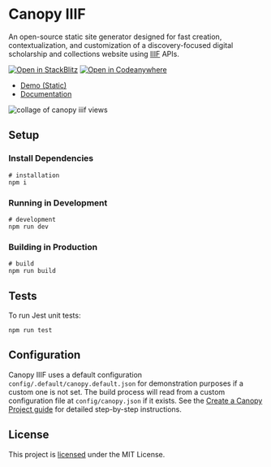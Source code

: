 # Canopy IIIF

An open-source static site generator designed for fast creation, contextualization, and customization of a discovery-focused digital scholarship and collections website using [IIIF](https://iiif.io/) APIs.

[![Open in StackBlitz](https://developer.stackblitz.com/img/open_in_stackblitz_small.svg)](https://stackblitz.com/fork/github/canopy-iiif/canopy-iiif)
[![Open in Codeanywhere](https://codeanywhere.com/img/open-in-codeanywhere-btn.svg)](https://app.codeanywhere.com/#https://github.com/shawngraham/canopy-demo/blob/6f9a238cb07bc85bfbb053069c460a0f2c44c083/README.md)

- [Demo (Static)](https://canopy-iiif.github.io/canopy-iiif/)
- [Documentation](https://canopy-iiif.github.io/docs/)

![collage of canopy iiif views](https://github.com/canopy-iiif/canopy-iiif/assets/7376450/1779a0ce-1f62-4e9b-8186-110264c81bba)

## Setup

### Install Dependencies

```shell
# installation
npm i
```

### Running in Development

```shell
# development
npm run dev
```

### Building in Production

```shell
# build
npm run build
```

## Tests

To run Jest unit tests:

```shell
npm run test
```

## Configuration

Canopy IIIF uses a default configuration `config/.default/canopy.default.json` for demonstration purposes if a custom one is not set. The build process will read from a custom configuration file at `config/canopy.json` if it exists. See the [Create a Canopy Project guide](https://canopy-iiif.github.io/docs/get-started) for detailed step-by-step instructions.

## License

This project is [licensed](https://github.com/canopy-iiif/canopy-iiif/blob/main/LICENSE) under the MIT License.
